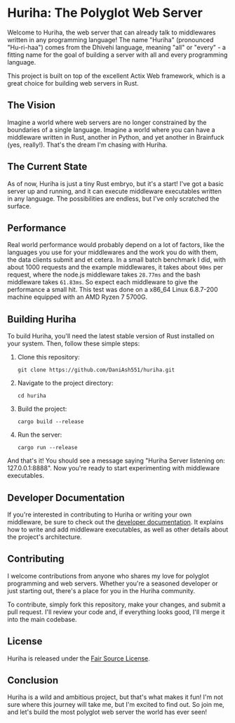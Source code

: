 # Huriha: The Polyglot Web Server

Welcome to Huriha, the web server that can already talk to middlewares written in any programming language! The name "Huriha" (pronounced "Hu-ri-haa") comes from the Dhivehi language, meaning "all" or "every" - a fitting name for the goal of building a server with all and every programming language.

This project is built on top of the excellent Actix Web framework, which is a great choice for building web servers in Rust.

## The Vision

Imagine a world where web servers are no longer constrained by the boundaries of a single language. Imagine a world where you can have a middleware written in Rust, another in Python, and yet another in Brainfuck (yes, really!). That's the dream I'm chasing with Huriha.

## The Current State

As of now, Huriha is just a tiny Rust embryo, but it's a start! I've got a basic server up and running, and it can execute middleware executables written in any language. The possibilities are endless, but I've only scratched the surface.

## Performance
Real world performance would probably depend on a lot of factors, like the languages you use for your middlewares and the work you do with them, the data clients submit and et cetera. In a small batch benchmark I did, with about 1000 requests and the example middlewares, it takes about `90ms` per request, where the node.js middleware takes `28.77ms` and the bash middleware takes `61.83ms`. So expect each middleware to give the performance a small hit. This test was done on a x86_64 Linux 6.8.7-200 machine equipped with an AMD Ryzen 7 5700G.

## Building Huriha

To build Huriha, you'll need the latest stable version of Rust installed on your system. Then, follow these simple steps:

1. Clone this repository:
   ```
   git clone https://github.com/DaniAsh551/huriha.git
   ```

2. Navigate to the project directory:
   ```
   cd huriha
   ```

3. Build the project:
   ```
   cargo build --release
   ```

4. Run the server:
   ```
   cargo run --release
   ```

And that's it! You should see a message saying "Huriha Server listening on: 127.0.0.1:8888". Now you're ready to start experimenting with middleware executables.

## Developer Documentation

If you're interested in contributing to Huriha or writing your own middleware, be sure to check out the [developer documentation](developer.md). It explains how to write and add middleware executables, as well as other details about the project's architecture.

## Contributing

I welcome contributions from anyone who shares my love for polyglot programming and web servers. Whether you're a seasoned developer or just starting out, there's a place for you in the Huriha community.

To contribute, simply fork this repository, make your changes, and submit a pull request. I'll review your code and, if everything looks good, I'll merge it into the main codebase.

## License

Huriha is released under the [Fair Source License](https://fair.io/).

## Conclusion

Huriha is a wild and ambitious project, but that's what makes it fun! I'm not sure where this journey will take me, but I'm excited to find out. So join me, and let's build the most polyglot web server the world has ever seen!
